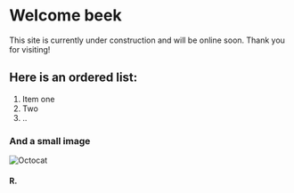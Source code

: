 # Welcome **beek**

This site is currently under construction and will be online soon. Thank you for visiting!

## Here is an ordered list:

1.  Item one
2.  Two
3.  ..

### And a small image

![Octocat](https://github.githubassets.com/images/icons/emoji/octocat.png)

#### R.
